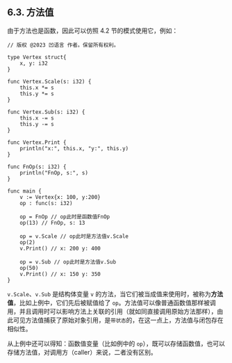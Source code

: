 ## 6.3. 方法值

由于方法也是函数，因此可以仿照 4.2 节的模式使用它，例如：
```wa
// 版权 @2023 凹语言 作者。保留所有权利。

type Vertex struct{
    x, y: i32
}

func Vertex.Scale(s: i32) {
    this.x *= s
    this.y *= s
}

func Vertex.Sub(s: i32) {
    this.x -= s
    this.y -= s
}

func Vertex.Print {
    println("x:", this.x, "y:", this.y)
}

func FnOp(s: i32) {
    println("FnOp, s:", s)
}

func main {
    v := Vertex{x: 100, y:200}
    op : func(s: i32)

    op = FnOp // op此时是函数值FnOp
    op(13) // FnOp, s: 13

    op = v.Scale // op此时是方法值v.Scale
    op(2)
    v.Print() // x: 200 y: 400

    op = v.Sub // op此时是方法值v.Sub
    op(50)
    v.Print() // x: 150 y: 350
}
```

`v.Scale`、`v.Sub` 是结构体变量 `v` 的方法，当它们被当成值来使用时，被称为**方法值**，比如上例中，它们先后被赋值给了 `op`。方法值可以像普通函数值那样被调用，并且调用时可以影响方法上关联的引用（就如同直接调用原始方法那样），由此可见方法值捕获了原始对象引用，是`带状态`的，在这一点上，方法值与闭包存在相似性。

从上例中还可以得知：函数值变量（比如例中的 `op`），既可以存储函数值，也可以存储方法值，对调用方（caller）来说，二者没有区别。